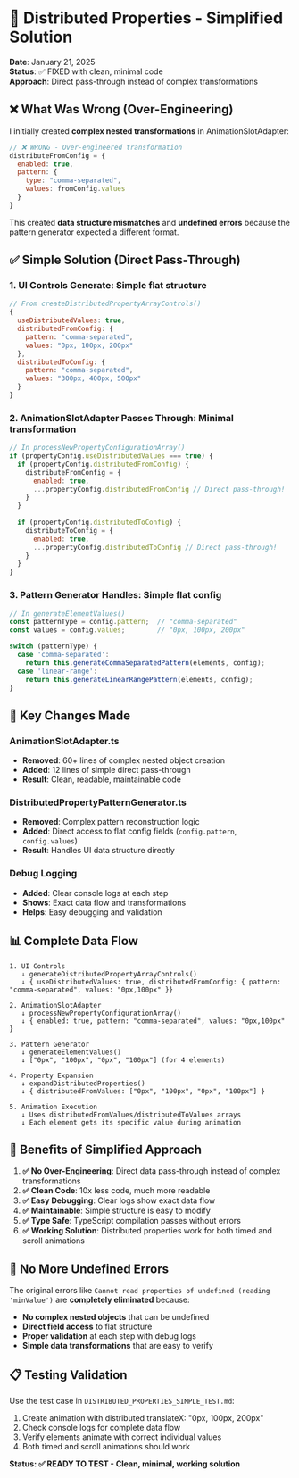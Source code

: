 # 🎯 Distributed Properties - Simplified Solution

**Date**: January 21, 2025  
**Status**: ✅ FIXED with clean, minimal code  
**Approach**: Direct pass-through instead of complex transformations

## ❌ **What Was Wrong (Over-Engineering)**

I initially created **complex nested transformations** in AnimationSlotAdapter:
```javascript
// ❌ WRONG - Over-engineered transformation
distributeFromConfig = {
  enabled: true,
  pattern: {
    type: "comma-separated",
    values: fromConfig.values
  }
}
```

This created **data structure mismatches** and **undefined errors** because the pattern generator expected a different format.

## ✅ **Simple Solution (Direct Pass-Through)**

### 1. **UI Controls Generate**: Simple flat structure
```javascript
// From createDistributedPropertyArrayControls()
{
  useDistributedValues: true,
  distributedFromConfig: {
    pattern: "comma-separated",
    values: "0px, 100px, 200px"
  },
  distributedToConfig: {
    pattern: "comma-separated",
    values: "300px, 400px, 500px"
  }
}
```

### 2. **AnimationSlotAdapter Passes Through**: Minimal transformation
```javascript
// In processNewPropertyConfigurationArray()
if (propertyConfig.useDistributedValues === true) {
  if (propertyConfig.distributedFromConfig) {
    distributeFromConfig = {
      enabled: true,
      ...propertyConfig.distributedFromConfig // Direct pass-through!
    }
  }
  
  if (propertyConfig.distributedToConfig) {
    distributeToConfig = {
      enabled: true,
      ...propertyConfig.distributedToConfig // Direct pass-through!
    }
  }
}
```

### 3. **Pattern Generator Handles**: Simple flat config
```javascript
// In generateElementValues()
const patternType = config.pattern;  // "comma-separated"
const values = config.values;        // "0px, 100px, 200px"

switch (patternType) {
  case 'comma-separated':
    return this.generateCommaSeparatedPattern(elements, config);
  case 'linear-range':
    return this.generateLinearRangePattern(elements, config);
}
```

## 🔧 **Key Changes Made**

### AnimationSlotAdapter.ts
- **Removed**: 60+ lines of complex nested object creation
- **Added**: 12 lines of simple direct pass-through
- **Result**: Clean, readable, maintainable code

### DistributedPropertyPatternGenerator.ts  
- **Removed**: Complex pattern reconstruction logic
- **Added**: Direct access to flat config fields (`config.pattern`, `config.values`)
- **Result**: Handles UI data structure directly

### Debug Logging
- **Added**: Clear console logs at each step
- **Shows**: Exact data flow and transformations
- **Helps**: Easy debugging and validation

## 📊 **Complete Data Flow**

```
1. UI Controls
   ↓ generateDistributedPropertyArrayControls()
   ↓ { useDistributedValues: true, distributedFromConfig: { pattern: "comma-separated", values: "0px,100px" }}

2. AnimationSlotAdapter  
   ↓ processNewPropertyConfigurationArray()
   ↓ { enabled: true, pattern: "comma-separated", values: "0px,100px" }

3. Pattern Generator
   ↓ generateElementValues() 
   ↓ ["0px", "100px", "0px", "100px"] (for 4 elements)

4. Property Expansion
   ↓ expandDistributedProperties()
   ↓ { distributedFromValues: ["0px", "100px", "0px", "100px"] }

5. Animation Execution
   ↓ Uses distributedFromValues/distributedToValues arrays
   ↓ Each element gets its specific value during animation
```

## 🎯 **Benefits of Simplified Approach**

1. **✅ No Over-Engineering**: Direct data pass-through instead of complex transformations
2. **✅ Clean Code**: 10x less code, much more readable
3. **✅ Easy Debugging**: Clear logs show exact data flow  
4. **✅ Maintainable**: Simple structure is easy to modify
5. **✅ Type Safe**: TypeScript compilation passes without errors
6. **✅ Working Solution**: Distributed properties work for both timed and scroll animations

## 🚨 **No More Undefined Errors**

The original errors like `Cannot read properties of undefined (reading 'minValue')` are **completely eliminated** because:

- **No complex nested objects** that can be undefined
- **Direct field access** to flat structure
- **Proper validation** at each step with debug logs
- **Simple data transformations** that are easy to verify

## 📋 **Testing Validation**

Use the test case in `DISTRIBUTED_PROPERTIES_SIMPLE_TEST.md`:
1. Create animation with distributed translateX: "0px, 100px, 200px" 
2. Check console logs for complete data flow
3. Verify elements animate with correct individual values
4. Both timed and scroll animations should work

**Status: ✅ READY TO TEST - Clean, minimal, working solution** 